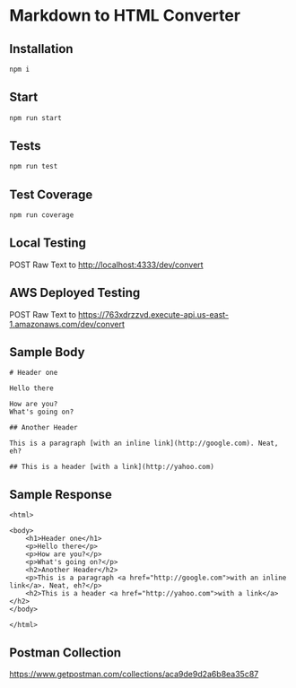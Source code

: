 # Markdown to HTML Converter

## Installation

```bash
npm i
```

## Start

```bash
npm run start
```

## Tests

```bash
npm run test
```

## Test Coverage

```bash
npm run coverage
```

## Local Testing

POST Raw Text to <http://localhost:4333/dev/convert>

## AWS Deployed Testing

POST Raw Text to <https://763xdrzzvd.execute-api.us-east-1.amazonaws.com/dev/convert>

## Sample Body

```
# Header one

Hello there

How are you?
What's going on?

## Another Header

This is a paragraph [with an inline link](http://google.com). Neat, eh?

## This is a header [with a link](http://yahoo.com)
```

## Sample Response

```
<html>

<body>
	<h1>Header one</h1>
	<p>Hello there</p>
	<p>How are you?</p>
	<p>What's going on?</p>
	<h2>Another Header</h2>
	<p>This is a paragraph <a href="http://google.com">with an inline link</a>. Neat, eh?</p>
	<h2>This is a header <a href="http://yahoo.com">with a link</a></h2>
</body>

</html>
```

## Postman Collection

<https://www.getpostman.com/collections/aca9de9d2a6b8ea35c87>
